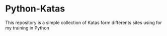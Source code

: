 # Python-Katas
This repository is a simple collection of Katas form differents sites using for my training in Python

